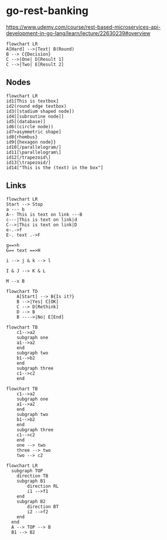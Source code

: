 # go-rest-banking
https://www.udemy.com/course/rest-based-microservices-api-development-in-go-lang/learn/lecture/22630239#overview

```mermaid
flowchart LR
A[Hard] -->|Text| B(Round)
B --> C{Decision}
C -->|One| D[Result 1]
C -->|Two| E[Result 2]
```
## Nodes
```mermaid
flowchart LR
id1[This is textbox]
id2(round edge textbox)
id3([stadium shaped node])
id4[[subroutine node]]
id5[(database)]
id6((circle node))
id7>asymmetric shape]
id8{rhombus}
id9{{hexagon node}}
id10[/parallelogram/]
id11[\parallelogram\]
id12[/trapezoid\]
id13[\trapezoid/]
id14["This is the (text) in the box"]
```

## Links
```mermaid
flowchart LR
Start --> Stop
a --- b
A-- This is text on link ---B
c---|This is text on link|d
C-->|This is text on link|D
e-.->f
E-. text .->F

g==>h
G== text ==>H

i --> j & k --> l

I & J --> K & L

M --x B
```

```mermaid
flowchart TD
    A[Start] --> B{Is it?}
    B -->|Yes| C[OK]
    C --> D[Rethink]
    D --> B
    B ---->|No| E[End]
```

```mermaid
flowchart TB
    c1-->a2
    subgraph one
    a1-->a2
    end
    subgraph two
    b1-->b2
    end
    subgraph three
    c1-->c2
    end
```

```mermaid
flowchart TB
    c1-->a2
    subgraph one
    a1-->a2
    end
    subgraph two
    b1-->b2
    end
    subgraph three
    c1-->c2
    end
    one --> two
    three --> two
    two --> c2
```
```mermaid
flowchart LR
  subgraph TOP
    direction TB
    subgraph B1
        direction RL
        i1 -->f1
    end
    subgraph B2
        direction BT
        i2 -->f2
    end
  end
  A --> TOP --> B
  B1 --> B2
```